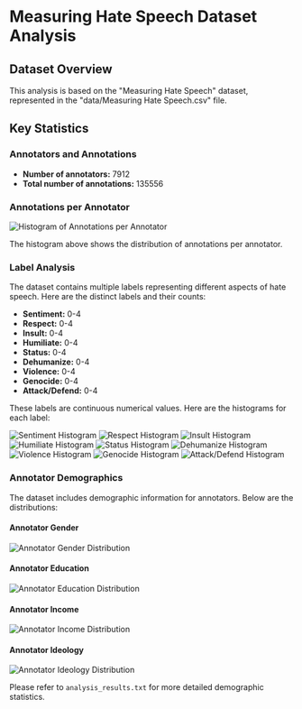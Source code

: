 # Measuring Hate Speech Dataset Analysis

## Dataset Overview

This analysis is based on the "Measuring Hate Speech" dataset, represented in the "data/Measuring Hate Speech.csv" file.

## Key Statistics

### Annotators and Annotations

- **Number of annotators:** 7912
- **Total number of annotations:** 135556

### Annotations per Annotator

![Histogram of Annotations per Annotator](images/annotations_per_annotator.png)

The histogram above shows the distribution of annotations per annotator.

### Label Analysis

The dataset contains multiple labels representing different aspects of hate speech. Here are the distinct labels and their counts:

- **Sentiment:** 0-4
- **Respect:** 0-4
- **Insult:** 0-4
- **Humiliate:** 0-4
- **Status:** 0-4
- **Dehumanize:** 0-4
- **Violence:** 0-4
- **Genocide:** 0-4
- **Attack/Defend:** 0-4

These labels are continuous numerical values. Here are the histograms for each label:

![Sentiment Histogram](images/sentiment_histogram.png)
![Respect Histogram](images/respect_histogram.png)
![Insult Histogram](images/insult_histogram.png)
![Humiliate Histogram](images/humiliate_histogram.png)
![Status Histogram](images/status_histogram.png)
![Dehumanize Histogram](images/dehumanize_histogram.png)
![Violence Histogram](images/violence_histogram.png)
![Genocide Histogram](images/genocide_histogram.png)
![Attack/Defend Histogram](images/attack_defend_histogram.png)

### Annotator Demographics

The dataset includes demographic information for annotators. Below are the distributions:

#### Annotator Gender
![Annotator Gender Distribution](images/annotator_gender_distribution.png)

#### Annotator Education
![Annotator Education Distribution](images/annotator_educ_distribution.png)

#### Annotator Income
![Annotator Income Distribution](images/annotator_income_distribution.png)

#### Annotator Ideology
![Annotator Ideology Distribution](images/annotator_ideology_distribution.png)

Please refer to `analysis_results.txt` for more detailed demographic statistics.